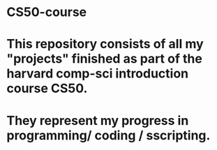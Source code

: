# CS50-course

# This repository consists of all my "projects" finished as part of the harvard comp-sci introduction course CS50. 
# They represent my progress in programming/ coding / sscripting.
